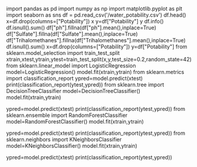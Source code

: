 import pandas as pd
import numpy as np
import matplotlib.pyplot as plt
import seaborn as sns
df = pd.read_csv('/water_potability.csv')
df.head()
x=df.drop(columns=["Potability"])
x
y=df["Potability"]
y
df.info()
df.isnull().sum()
df["ph"].fillna(df["ph"].mean(),inplace=True)
df["Sulfate"].fillna(df["Sulfate"].mean(),inplace=True)
df["Trihalomethanes"].fillna(df["Trihalomethanes"].mean(),inplace=True)
df.isnull().sum()
x=df.drop(columns=["Potability"])
y=df["Potability"]
from sklearn.model_selection import train_test_split
xtrain,xtest,ytrain,ytest=train_test_split(x,y,test_size=0.2,random_state=42)
from sklearn.linear_model import LogisticRegression
model=LogisticRegression()
model.fit(xtrain,ytrain)
from sklearn.metrics import classification_report
ypred=model.predict(xtest)
print(classification_report(ytest,ypred))
from sklearn.tree import DecisionTreeClassifier
model=DecisionTreeClassifier()
model.fit(xtrain,ytrain)

ypred=model.predict(xtest)
print(classification_report(ytest,ypred))
from sklearn.ensemble import RandomForestClassifier
model=RandomForestClassifier()
model.fit(xtrain,ytrain)

ypred=model.predict(xtest)
print(classification_report(ytest,ypred))
from sklearn.neighbors import KNeighborsClassifier
model=KNeighborsClassifier()
model.fit(xtrain,ytrain)

ypred=model.predict(xtest)
print(classification_report(ytest,ypred))
